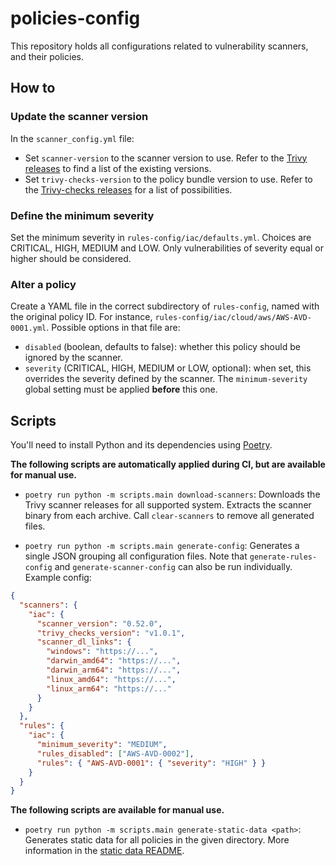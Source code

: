 # policies-config

This repository holds all configurations related to vulnerability scanners, and their policies.

## How to

### Update the scanner version

In the `scanner_config.yml` file:

- Set `scanner-version` to the scanner version to use. Refer to the [Trivy releases](https://github.com/aquasecurity/trivy/releases) to find a list of the existing versions.
- Set `trivy-checks-version` to the policy bundle version to use. Refer to the [Trivy-checks releases](https://github.com/aquasecurity/trivy-checks/releases) for a list of possibilities.

### Define the minimum severity

Set the minimum severity in `rules-config/iac/defaults.yml`. Choices are CRITICAL, HIGH, MEDIUM and LOW. Only vulnerabilities of severity equal or higher should be considered.

### Alter a policy

Create a YAML file in the correct subdirectory of `rules-config`, named with the original policy ID. For instance, `rules-config/iac/cloud/aws/AWS-AVD-0001.yml`.
Possible options in that file are:

- `disabled` (boolean, defaults to false): whether this policy should be ignored by the scanner.
- `severity` (CRITICAL, HIGH, MEDIUM or LOW, optional): when set, this overrides the severity defined by the scanner. The `minimum-severity` global setting must be applied **before** this one.

## Scripts

You'll need to install Python and its dependencies using [Poetry](https://python-poetry.org/docs/#installation).

**The following scripts are automatically applied during CI, but are available for manual use.**

- `poetry run python -m scripts.main download-scanners`: Downloads the Trivy scanner releases for all supported system. Extracts the scanner binary from each archive. Call `clear-scanners` to remove all generated files.

- `poetry run python -m scripts.main generate-config`: Generates a single JSON grouping all configuration files. Note that `generate-rules-config` and `generate-scanner-config` can also be run individually. Example config:

```json
{
  "scanners": {
    "iac": {
      "scanner_version": "0.52.0",
      "trivy_checks_version": "v1.0.1",
      "scanner_dl_links": {
        "windows": "https://...",
        "darwin_amd64": "https://...",
        "darwin_arm64": "https://...",
        "linux_amd64": "https://...",
        "linux_arm64": "https://..."
      }
    }
  },
  "rules": {
    "iac": {
      "minimum_severity": "MEDIUM",
      "rules_disabled": ["AWS-AVD-0002"],
      "rules": { "AWS-AVD-0001": { "severity": "HIGH" } }
    }
  }
}
```

**The following scripts are available for manual use.**

- `poetry run python -m scripts.main generate-static-data <path>`: Generates static data for all policies in the given directory. More information in the [static data README](scripts/generate_static_data/README.md).
